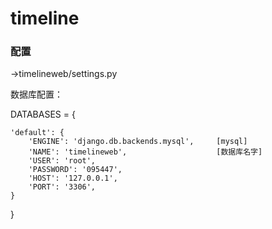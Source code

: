 # timeline 
### 配置
->timelineweb/settings.py

数据库配置：


DATABASES = {

    'default': {    
        'ENGINE': 'django.db.backends.mysql',     [mysql]       
        'NAME': 'timelineweb',                    [数据库名字]
        'USER': 'root',
        'PASSWORD': '095447',
        'HOST': '127.0.0.1',
        'PORT': '3306',
    }
}

